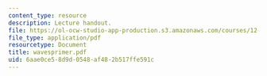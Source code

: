 ```yaml
---
content_type: resource
description: Lecture handout.
file: https://ol-ocw-studio-app-production.s3.amazonaws.com/courses/12-800-fluid-dynamics-of-the-atmosphere-and-ocean-fall-2004/6aae0ce58d9d0548af482b517ffe591c_wavesprimer.pdf
file_type: application/pdf
resourcetype: Document
title: wavesprimer.pdf
uid: 6aae0ce5-8d9d-0548-af48-2b517ffe591c
---
```

